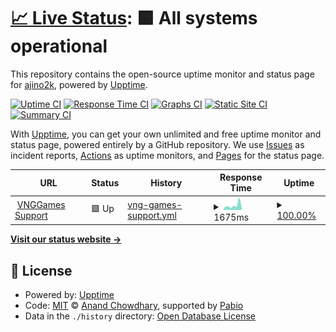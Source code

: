 # [📈 Live Status](https://demo.upptime.js.org): <!--live status--> **🟩 All systems operational**

This repository contains the open-source uptime monitor and status page for [ajino2k](https://techzones.me/), powered by [Upptime](https://github.com/upptime/upptime).

[![Uptime CI](https://github.com/ajino2k/awesome-uptime/workflows/Uptime%20CI/badge.svg)](https://github.com/ajino2k/awesome-uptime/actions?query=workflow%3A%22Uptime+CI%22)
[![Response Time CI](https://github.com/ajino2k/awesome-uptime/workflows/Response%20Time%20CI/badge.svg)](https://github.com/ajino2k/awesome-uptime/actions?query=workflow%3A%22Response+Time+CI%22)
[![Graphs CI](https://github.com/ajino2k/awesome-uptime/workflows/Graphs%20CI/badge.svg)](https://github.com/ajino2k/awesome-uptime/actions?query=workflow%3A%22Graphs+CI%22)
[![Static Site CI](https://github.com/ajino2k/awesome-uptime/workflows/Static%20Site%20CI/badge.svg)](https://github.com/ajino2k/awesome-uptime/actions?query=workflow%3A%22Static+Site+CI%22)
[![Summary CI](https://github.com/ajino2k/awesome-uptime/workflows/Summary%20CI/badge.svg)](https://github.com/ajino2k/awesome-uptime/actions?query=workflow%3A%22Summary+CI%22)

With [Upptime](https://upptime.js.org), you can get your own unlimited and free uptime monitor and status page, powered entirely by a GitHub repository. We use [Issues](https://github.com/ajino2k/awesome-uptime/issues) as incident reports, [Actions](https://github.com/ajino2k/awesome-uptime/actions) as uptime monitors, and [Pages](https://demo.upptime.js.org) for the status page.

<!--start: status pages-->
<!-- This summary is generated by Upptime (https://github.com/upptime/upptime) -->
<!-- Do not edit this manually, your changes will be overwritten -->
<!-- prettier-ignore -->
| URL | Status | History | Response Time | Uptime |
| --- | ------ | ------- | ------------- | ------ |
| <img alt="" src="https://icons.duckduckgo.com/ip3/support.vnggames.com.ico" height="13"> [VNGGames Support](https://support.vnggames.com) | 🟩 Up | [vng-games-support.yml](https://github.com/ajino2k/awesome-uptime/commits/HEAD/history/vng-games-support.yml) | <details><summary><img alt="Response time graph" src="./graphs/vng-games-support/response-time-week.png" height="20"> 1675ms</summary><br><a href="https://ajino2k.github.io/awesome-uptime/history/vng-games-support"><img alt="Response time 1433" src="https://img.shields.io/endpoint?url=https%3A%2F%2Fraw.githubusercontent.com%2Fajino2k%2Fawesome-uptime%2FHEAD%2Fapi%2Fvng-games-support%2Fresponse-time.json"></a><br><a href="https://ajino2k.github.io/awesome-uptime/history/vng-games-support"><img alt="24-hour response time 706" src="https://img.shields.io/endpoint?url=https%3A%2F%2Fraw.githubusercontent.com%2Fajino2k%2Fawesome-uptime%2FHEAD%2Fapi%2Fvng-games-support%2Fresponse-time-day.json"></a><br><a href="https://ajino2k.github.io/awesome-uptime/history/vng-games-support"><img alt="7-day response time 1675" src="https://img.shields.io/endpoint?url=https%3A%2F%2Fraw.githubusercontent.com%2Fajino2k%2Fawesome-uptime%2FHEAD%2Fapi%2Fvng-games-support%2Fresponse-time-week.json"></a><br><a href="https://ajino2k.github.io/awesome-uptime/history/vng-games-support"><img alt="30-day response time 1448" src="https://img.shields.io/endpoint?url=https%3A%2F%2Fraw.githubusercontent.com%2Fajino2k%2Fawesome-uptime%2FHEAD%2Fapi%2Fvng-games-support%2Fresponse-time-month.json"></a><br><a href="https://ajino2k.github.io/awesome-uptime/history/vng-games-support"><img alt="1-year response time 1433" src="https://img.shields.io/endpoint?url=https%3A%2F%2Fraw.githubusercontent.com%2Fajino2k%2Fawesome-uptime%2FHEAD%2Fapi%2Fvng-games-support%2Fresponse-time-year.json"></a></details> | <details><summary><a href="https://ajino2k.github.io/awesome-uptime/history/vng-games-support">100.00%</a></summary><a href="https://ajino2k.github.io/awesome-uptime/history/vng-games-support"><img alt="All-time uptime 100.00%" src="https://img.shields.io/endpoint?url=https%3A%2F%2Fraw.githubusercontent.com%2Fajino2k%2Fawesome-uptime%2FHEAD%2Fapi%2Fvng-games-support%2Fuptime.json"></a><br><a href="https://ajino2k.github.io/awesome-uptime/history/vng-games-support"><img alt="24-hour uptime 100.00%" src="https://img.shields.io/endpoint?url=https%3A%2F%2Fraw.githubusercontent.com%2Fajino2k%2Fawesome-uptime%2FHEAD%2Fapi%2Fvng-games-support%2Fuptime-day.json"></a><br><a href="https://ajino2k.github.io/awesome-uptime/history/vng-games-support"><img alt="7-day uptime 100.00%" src="https://img.shields.io/endpoint?url=https%3A%2F%2Fraw.githubusercontent.com%2Fajino2k%2Fawesome-uptime%2FHEAD%2Fapi%2Fvng-games-support%2Fuptime-week.json"></a><br><a href="https://ajino2k.github.io/awesome-uptime/history/vng-games-support"><img alt="30-day uptime 100.00%" src="https://img.shields.io/endpoint?url=https%3A%2F%2Fraw.githubusercontent.com%2Fajino2k%2Fawesome-uptime%2FHEAD%2Fapi%2Fvng-games-support%2Fuptime-month.json"></a><br><a href="https://ajino2k.github.io/awesome-uptime/history/vng-games-support"><img alt="1-year uptime 100.00%" src="https://img.shields.io/endpoint?url=https%3A%2F%2Fraw.githubusercontent.com%2Fajino2k%2Fawesome-uptime%2FHEAD%2Fapi%2Fvng-games-support%2Fuptime-year.json"></a></details>

<!--end: status pages-->

[**Visit our status website →**](https://demo.upptime.js.org)

## 📄 License

- Powered by: [Upptime](https://github.com/upptime/upptime)
- Code: [MIT](./LICENSE) © [Anand Chowdhary](https://anandchowdhary.com), supported by [Pabio](https://pabio.com)
- Data in the `./history` directory: [Open Database License](https://opendatacommons.org/licenses/odbl/1-0/)
